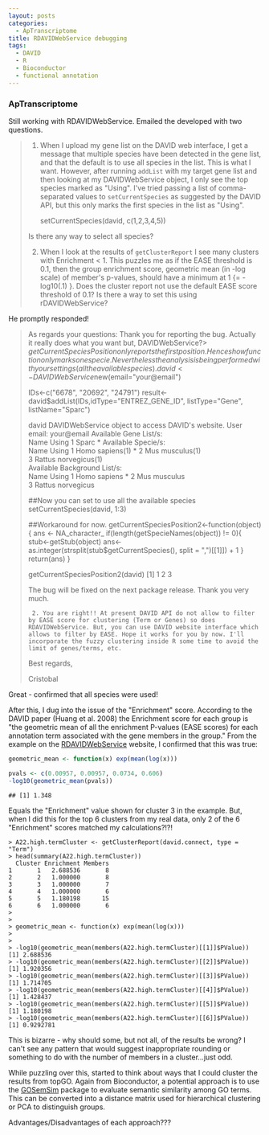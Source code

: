 ```yaml
---
layout: posts
categories: 
  - ApTranscriptome
title: RDAVIDWebService debugging
tags: 
  - DAVID
  - R
  - Bioconductor
  - functional annotation
---
```


### ApTranscriptome

Still working with RDAVIDWebService. Emailed the developed with two questions. 

> 1. When I upload my gene list on the DAVID web interface, I get a message that multiple species have been detected in the gene list, and that the default is to use all species in the list. This is what I want. However, after running `addList` with my target gene list and then looking at my DAVIDWebService object, I only see the top species marked as "Using". I've tried passing a list of comma-separated values to `setCurrentSpecies` as suggested by the DAVID API, but this only marks the first species in the list as "Using".  
> 
>     setCurrentSpecies(david, c(1,2,3,4,5))
>     
> Is there any way to select all species? 
> 
> 2. When I look at the results of `getClusterReport` I see many clusters with Enrichment < 1. This puzzles me as if the EASE threshold is 0.1, then the group enrichment score, geometric mean (in -log scale) of member's p-values, should have a minimum at 1 {= -log10(.1) }. Does the cluster report not use the default EASE score threshold of 0.1? Is there a way to set this using rDAVIDWebService?
> 

He promptly responded!

> As regards your questions:
> Thank you for reporting the bug. Actually it really does what you want but, DAVIDWebService?> $getCurrentSpeciesPosition only reports the first position. Hence show function only marks one specie. Nevertheless the analysis is being performed with your settings (all the available species). 
> david<-DAVIDWebService$new(email="your@email")
> 
> IDs<-c("6678", "20692", "24791")
> result<-david$addList(IDs,idType="ENTREZ_GENE_ID", listType="Gene",  listName="Sparc")
> 
> david
> DAVIDWebService object to access DAVID's website. 
> User email:  your@email
> Available Gene List/s:  
>    Name Using
> 1 Sparc     *
> Available Specie/s:  
>                   Name Using
> 1      Homo sapiens(1)     *
> 2      Mus musculus(1)      
> 3 Rattus norvegicus(1)      
> Available Background List/s:  
>               Name Using
> 1      Homo sapiens     *
> 2      Mus musculus      
> 3 Rattus norvegicus 
> 
> ##Now you can set to use all the available species
> setCurrentSpecies(david, 1:3)
> 
> ##Workaround for now. 
> getCurrentSpeciesPosition2<-function(object){
>     ans <- NA_character_
>     if(length(getSpecieNames(object)) != 0){
>       stub<-getStub(object)
>       ans<-as.integer(strsplit(stub$getCurrentSpecies(), split = ",")[[1]]) + 1
>     }
>     return(ans)
> }
> 
> getCurrentSpeciesPosition2(david)
> [1] 1 2 3
> 
> The bug will be fixed on the next package release. Thank you very much.
> 
>      2. You are right!! At present DAVID API do not allow to filter by EASE score for clustering (Term or Genes) so does RDAVIDWebService. But, you can use DAVID website interface which allows to filter by EASE. Hope it works for you by now. I'll incorporate the fuzzy clustering inside R some time to avoid the limit of genes/terms, etc.
> 
> Best regards,
> 
> Cristobal 


Great - confirmed that all species were used! 

After this, I dug into the issue of the "Enrichment" score. According to the DAVID paper (Huang et al. 2008) the Enrichment score for each group is "the geometric mean of all the enrichment P-values (EASE scores) for each annotation term associated with the gene members in the group." From the example on the [RDAVIDWebService](http://www.bdmg.com.ar/?page_id=695) website, I confirmed that this was true:


```r
geometric_mean <- function(x) exp(mean(log(x)))

pvals <- c(0.00957, 0.00957, 0.0734, 0.606)
-log10(geometric_mean(pvals))
```

```
## [1] 1.348
```

Equals the "Enrichment" value shown for cluster 3 in the example. But, when I did this for the top 6 clusters from my real data, only 2 of the 6 "Enrichment" scores matched my calculations?!?!

~~~
> A22.high.termCluster <- getClusterReport(david.connect, type = "Term")
> head(summary(A22.high.termCluster))
  Cluster Enrichment Members
1       1   2.688536       8
2       2   1.000000       8
3       3   1.000000       7
4       4   1.000000       6
5       5   1.180198      15
6       6   1.000000       6
> 
> 
> geometric_mean <- function(x) exp(mean(log(x)))
> 
> 
> -log10(geometric_mean(members(A22.high.termCluster)[[1]]$PValue))
[1] 2.688536
> -log10(geometric_mean(members(A22.high.termCluster)[[2]]$PValue))
[1] 1.920356
> -log10(geometric_mean(members(A22.high.termCluster)[[3]]$PValue))
[1] 1.714705
> -log10(geometric_mean(members(A22.high.termCluster)[[4]]$PValue))
[1] 1.428437
> -log10(geometric_mean(members(A22.high.termCluster)[[5]]$PValue))
[1] 1.180198
> -log10(geometric_mean(members(A22.high.termCluster)[[6]]$PValue))
[1] 0.9292781
~~~

This is bizarre - why should some, but not all, of the results be wrong? I can't see any pattern that would suggest inappropriate rounding or something to do with the number of members in a cluster...just odd.


While puzzling over this, started to think about ways that I could cluster the results from topGO. Again from Bioconductor, a potential approach is to use the [GOSemSim](http://www.bioconductor.org/packages/release/bioc/html/GOSemSim.html) package to evaluate semantic similarity among GO terms. This can be converted into a distance matrix used for hierarchical clustering or PCA to distinguish groups.  

Advantages/Disadvantages of each approach??? 

